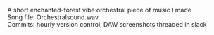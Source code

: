 A short enchanted-forest vibe orchestral piece of music I made  
Song file: Orchestralsound.wav  
Commits: hourly version control, DAW screenshots threaded in slack
